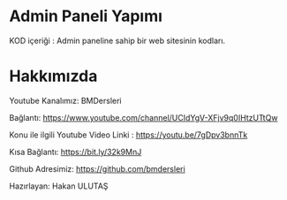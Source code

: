 # Admin Paneli Yapımı


KOD içeriği : Admin paneline sahip bir web sitesinin kodları.



# Hakkımızda

Youtube Kanalımız: BMDersleri

Bağlantı: https://www.youtube.com/channel/UCIdYgV-XFjv9q0IHtzUTtQw

Konu ile ilgili Youtube Video Linki : https://youtu.be/7gDpv3bnnTk

Kısa Bağlantı: https://bit.ly/32k9MnJ

Github Adresimiz: https://github.com/bmdersleri

Hazırlayan: Hakan ULUTAŞ